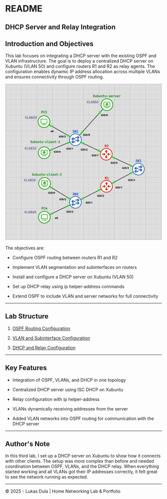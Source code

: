 # **README**



## **DHCP Server and Relay Integration**

## Introduction and Objectives

This lab focuses on integrating a DHCP server with the existing OSPF and VLAN infrastructure. The goal is to deploy a centralized DHCP server on Xubuntu (VLAN 50) and configure routers R1 and R2 as relay agents. The configuration enables dynamic IP address allocation across multiple VLANs and ensures connectivity through OSPF routing.

![TOPOLOGY-map](images/Pasted%20image%2020251007165153.png)



The objectives are:

- Configure OSPF routing between routers R1 and R2
    
- Implement VLAN segmentation and subinterfaces on routers
    
- Install and configure a DHCP server on Xubuntu (VLAN 50)
    
- Set up DHCP relay using ip helper-address commands
    
- Extend OSPF to include VLAN and server networks for full connectivity
    

---

## **Lab Structure**

1. [OSPF Routing Configuration](01-ospf-routing-configuration.md)
    
2. [VLAN and Subinterface Configuration](02-vlan-and-subinterface-configuration.md)
    
3. [DHCP and Relay Configuration](03-dhcp-server-and-relay-integration.md)


---

## **Key Features**

- Integration of OSPF, VLANs, and DHCP in one topology
    
- Centralized DHCP server using ISC DHCP on Xubuntu
    
- Relay configuration with ip helper-address
    
- VLANs dynamically receiving addresses from the server
    
- Added VLAN networks into OSPF routing for communication with the DHCP server
    

---

## **Author's Note**

In this third lab, I set up a DHCP server on Xubuntu to show how it connects with other clients. The setup was more complex than before and needed coordination between OSPF, VLANs, and the DHCP relay. When everything started working and all VLANs got their IP addresses correctly, it felt great to see the network running as expected.


---

© 2025 - Lukas Dula | Home Networking Lab & Portfolio
